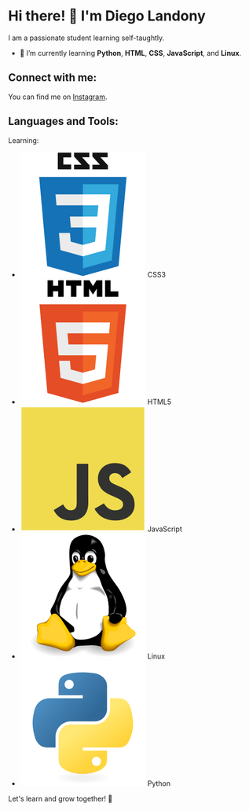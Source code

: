 
# Hi there! 👋 I'm Diego Landony

I am a passionate student learning self-taughtly.

- 🌱 I’m currently learning **Python**, **HTML**, **CSS**, **JavaScript**, and **Linux**.

## Connect with me:

You can find me on [Instagram](https://instagram.com/diego_landony).

## Languages and Tools:

Learning:

- ![CSS3](https://raw.githubusercontent.com/devicons/devicon/master/icons/css3/css3-original-wordmark.svg) CSS3
- ![HTML5](https://raw.githubusercontent.com/devicons/devicon/master/icons/html5/html5-original-wordmark.svg) HTML5
- ![JavaScript](https://raw.githubusercontent.com/devicons/devicon/master/icons/javascript/javascript-original.svg) JavaScript
- ![Linux](https://raw.githubusercontent.com/devicons/devicon/master/icons/linux/linux-original.svg) Linux
- ![Python](https://raw.githubusercontent.com/devicons/devicon/master/icons/python/python-original.svg) Python

Let's learn and grow together! 🌟

